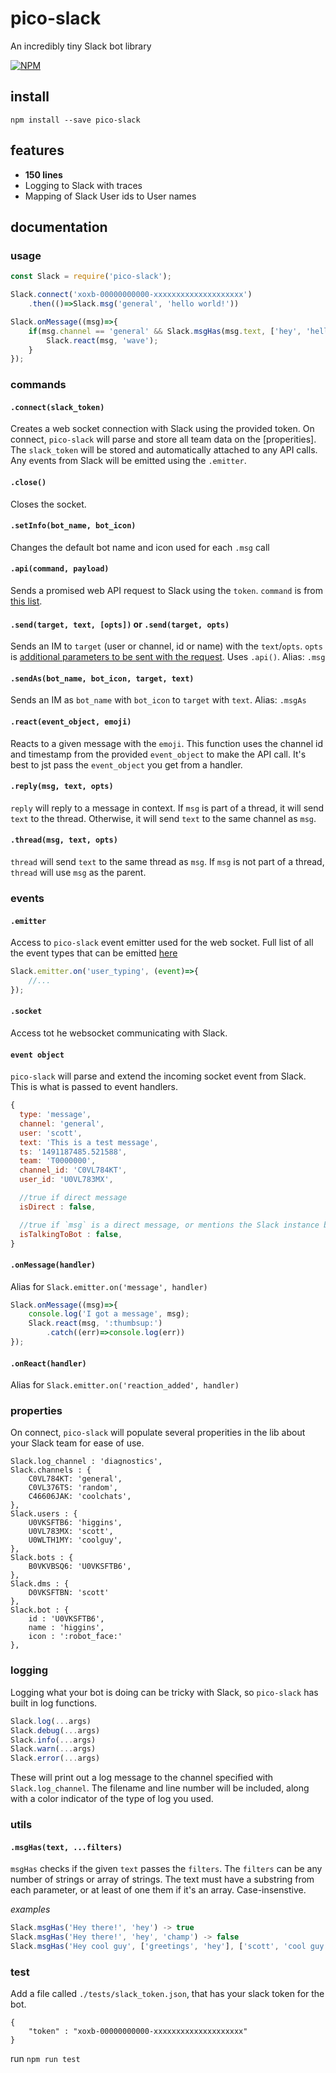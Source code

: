 # pico-slack
An incredibly tiny Slack bot library

[![NPM](https://nodei.co/npm/pico-slack.png)](https://nodei.co/npm/pico-slack/)

## install

```
npm install --save pico-slack
```


## features

- **150 lines**
- Logging to Slack with traces
- Mapping of Slack User ids to User names


## documentation

### usage

```javascript
const Slack = require('pico-slack');

Slack.connect('xoxb-00000000000-xxxxxxxxxxxxxxxxxxxx')
	.then(()=>Slack.msg('general', 'hello world!'))

Slack.onMessage((msg)=>{
	if(msg.channel == 'general' && Slack.msgHas(msg.text, ['hey', 'hello'])){
		Slack.react(msg, 'wave');
	}
});
```

### commands

#### `.connect(slack_token)`
Creates a web socket connection with Slack using the provided token. On connect, `pico-slack` will parse and store all team data on the [properities]. The `slack_token` will be stored and automatically attached to any API calls. Any events from Slack will be emitted using the `.emitter`.

#### `.close()`
Closes the socket.

#### `.setInfo(bot_name, bot_icon)`
Changes the default bot name and icon used for each `.msg` call


#### `.api(command, payload)`
Sends a promised web API request to Slack using the `token`. `command` is from [this list](https://api.slack.com/methods).


#### `.send(target, text, [opts])` or `.send(target, opts)`
Sends an IM to `target` (user or channel, id or name) with the `text`/`opts`. `opts` is [additional parameters to be sent with the request](https://api.slack.com/docs/message-formatting). Uses `.api()`. Alias: `.msg`

#### `.sendAs(bot_name, bot_icon, target, text)`
Sends an IM as `bot_name` with `bot_icon` to `target` with `text`. Alias: `.msgAs`


#### `.react(event_object, emoji)`
Reacts to a given message with the `emoji`. This function uses the channel id and timestamp from the provided `event_object` to make the API call. It's best to jst pass the `event_object` you get from a handler.

#### `.reply(msg, text, opts)`
`reply` will reply to a message in context.  If `msg` is part of a thread, it will send `text` to the thread.  Otherwise, it will send `text` to the same channel as `msg`.

#### `.thread(msg, text, opts)`
`thread` will send `text` to the same thread as `msg`.  If `msg` is not part of a thread, `thread` will use `msg` as the parent.


### events

#### `.emitter`
Access to `pico-slack` event emitter used for the web socket. Full list of all the event types that can be emitted [here](https://api.slack.com/events)

```javascript
Slack.emitter.on('user_typing', (event)=>{
	//...
});
```

#### `.socket`
Access tot he websocket communicating with Slack.

#### `event object`
`pico-slack` will parse and extend the incoming socket event from Slack. This is what is passed to event handlers.

```javascript
{
  type: 'message',
  channel: 'general',
  user: 'scott',
  text: 'This is a test message',
  ts: '1491187485.521588',
  team: 'T0000000',
  channel_id: 'C0VL784KT',
  user_id: 'U0VL783MX',

  //true if direct message
  isDirect : false,

  //true if `msg` is a direct message, or mentions the Slack instance by name or @reference.
  isTalkingToBot : false,
}
```

#### `.onMessage(handler)`
Alias for `Slack.emitter.on('message', handler)`

```javascript
Slack.onMessage((msg)=>{
	console.log('I got a message', msg);
	Slack.react(msg, ':thumbsup:')
		.catch((err)=>console.log(err))
});
```


#### `.onReact(handler)`
Alias for `Slack.emitter.on('reaction_added', handler)`


### properties
On connect, `pico-slack` will populate several properities in the lib about your Slack team for ease of use.

```
Slack.log_channel : 'diagnostics',
Slack.channels : {
	C0VL784KT: 'general',
	C0VL376TS: 'random',
	C46606JAK: 'coolchats',
},
Slack.users : {
	U0VKSFTB6: 'higgins',
	U0VL783MX: 'scott',
	U0WLTH1MY: 'coolguy',
},
Slack.bots : {
	B0VKVBSQ6: 'U0VKSFTB6',
},
Slack.dms : {
	D0VKSFTBN: 'scott'
},
Slack.bot : {
	id : 'U0VKSFTB6',
	name : 'higgins',
	icon : ':robot_face:'
},
```


### logging
Logging what your bot is doing can be tricky with Slack, so `pico-slack` has built in log functions.

```javascript
Slack.log(...args)
Slack.debug(...args)
Slack.info(...args)
Slack.warn(...args)
Slack.error(...args)
```

These will print out a log message to the channel specified with `Slack.log_channel`. The filename and line number will be included, along with a color indicator of the type of log you used.

### utils

#### `.msgHas(text, ...filters)`

`msgHas` checks if the given `text` passes the `filters`. The `filters` can be any number of strings or array of strings. The text must have a substring from each parameter, or at least of one them if it's an array. Case-insenstive.

*examples*
```javascript
Slack.msgHas('Hey there!', 'hey') -> true
Slack.msgHas('Hey there!', 'hey', 'champ') -> false
Slack.msgHas('Hey cool guy', ['greetings', 'hey'], ['scott', 'cool guy']) -> true
```


### test

Add a file called `./tests/slack_token.json`, that has your slack token for the bot.
```
{
	"token" : "xoxb-00000000000-xxxxxxxxxxxxxxxxxxxx"
}
```

run `npm run test`


